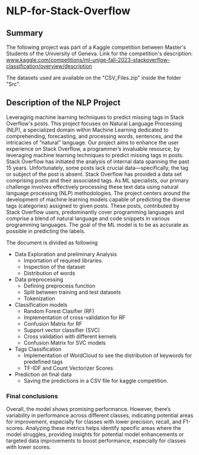 # NLP-for-Stack-Overflow

## Summary 
The following project was part of a Kaggle competition between Master's Students of the University of Geneva. 
Link for the competition's description: www.kaggle.com/competitions/ml-unige-fall-2023-stackoverflow-classification/overview/description

The datasets used are available on the "CSV_Files.zip" inside the folder "Src".

## Description of the NLP Project

Leveraging machine learning techniques to predict missing tags in Stack Overflow's posts.
This project focuses on Natural Language Processing (NLP), a specialized domain within Machine
Learning dedicated to comprehending, forecasting, and processing words, sentences, and the
intricacies of ”natural” language.
Our project aims to enhance the user experience on Stack Overflow, a programmer’s invaluable
resource, by leveraging machine learning techniques to predict missing tags in posts. Stack Overflow
has initiated the analysis of internal data spanning the past 15 years. Unfortunately, some posts
lack crucial data—specifically, the tag or subject of the post is absent.
Stack Overflow has provided a data set comprising
posts and their associated tags. As ML specialists, our primary challenge involves effectively
processing these text data using natural language processing (NLP) methodologies.
The project centers around the development of machine learning models capable of predicting
the diverse tags (categories) assigned to given posts. These posts, contributed by Stack Overflow
users, predominantly cover programming languages and comprise a blend of natural language and
code snippets in various programming languages.
The goal of the ML model is to be as accurate as possible in predicting the labels.

The document is divided as following
* Data Exploration and preliminary Analysis
  * Importation of required libraries.
  * Inspection of the dataset
  * Distribution of words
* Data preprocessing
  * Defining preprocess function
  * Split between training and test datasets
  * Tokenization
* Classification models
  * Random Forest Clasifier (RF)
  * Implementation of cross-validation for RF
  * Confusion Matrix for RF
  * Support vector classifier (SVC)
  * Cross validation with different kernels
  * Confusion Matrix for SVC models
* Tags Classification
  * Implementation of WordCloud to see the distribution of keywords for predefined tags
  * TF-IDF and Count Vectorizer Scores
* Prediction on final data
  * Saving the predictions in a CSV file for kaggle competition.
 
### Final conclusions
Overall, the model shows promising performance. However, there’s variability in performance across different classes,
indicating potential areas for improvement, especially for classes with lower precision, recall, and
F1-scores. Analyzing these metrics helps identify specific areas where the model struggles, providing
insights for potential model enhancements or targeted data improvements to boost performance,
especially for classes with lower scores.
